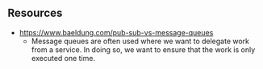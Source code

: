 
## Resources

- https://www.baeldung.com/pub-sub-vs-message-queues
  - Message queues are often used where we want to delegate work from a service. In doing so, we want to ensure that the work is only executed one time.